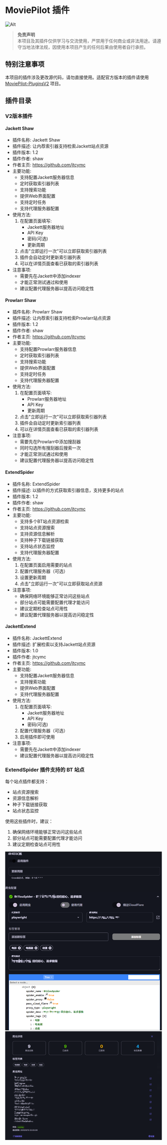 # MoviePilot 插件
![Alt](https://repobeats.axiom.co/api/embed/9edb5f934bb2d49e463ce4b0962615656e8ea10b.svg "Repobeats analytics image")
> **免责声明**  
> 本项目及其插件仅供学习与交流使用，严禁用于任何商业或非法用途。请遵守当地法律法规，因使用本项目产生的任何后果由使用者自行承担。

## 特别注意事项
本项目的插件涉及更改源代码，请勿直接使用。适配官方版本的插件请使用 [MoviePilot-PluginsV2](https://github.com/jtcymc/MoviePilot-PluginsV2) 项目。

## 插件目录

### V2版本插件

#### Jackett Shaw
- 插件名称: Jackett Shaw
- 插件描述: 让内荐索引器支持检索Jackett站点资源
- 插件版本: 1.2
- 插件作者: shaw
- 作者主页: https://github.com/jtcymc
- 主要功能:
  - 支持配置Jackett服务器信息
  - 定时获取索引器列表
  - 支持搜索功能
  - 提供Web界面配置
  - 支持定时任务
  - 支持代理服务器配置
- 使用方法:
  1. 在配置页面填写:
     - Jackett服务器地址
     - API Key
     - 密码(可选)
     - 更新周期
  2. 点击"立即运行一次"可以立即获取索引器列表
  3. 插件会自动定时更新索引器列表
  4. 可以在详情页面查看已获取的索引器列表
- 注意事项:
  - 需要先在Jackett中添加indexer
  - 才能正常测试通过和使用
  - 建议配置代理服务器以提高访问稳定性

#### Prowlarr Shaw
- 插件名称: Prowlarr Shaw
- 插件描述: 让内荐索引器支持检索Prowlarr站点资源
- 插件版本: 1.2
- 插件作者: shaw
- 作者主页: https://github.com/jtcymc
- 主要功能:
  - 支持配置Prowlarr服务器信息
  - 定时获取索引器列表
  - 支持搜索功能
  - 提供Web界面配置
  - 支持定时任务
  - 支持代理服务器配置
- 使用方法:
  1. 在配置页面填写:
     - Prowlarr服务器地址
     - API Key
     - 更新周期
  2. 点击"立即运行一次"可以立即获取索引器列表
  3. 插件会自动定时更新索引器列表
  4. 可以在详情页面查看已获取的索引器列表
- 注意事项:
  - 需要先在Prowlarr中添加搜刮器
  - 同时勾选所有搜刮器后搜索一次
  - 才能正常测试通过和使用
  - 建议配置代理服务器以提高访问稳定性

#### ExtendSpider
- 插件名称: ExtendSpider
- 插件描述: 以插件的方式获取索引器信息，支持更多的站点
- 插件版本: 1.2
- 插件作者: shaw
- 作者主页: https://github.com/jtcymc
- 主要功能:
  - 支持多个BT站点资源检索
  - 支持站点资源搜索
  - 支持资源信息解析
  - 支持种子下载链接获取
  - 支持站点状态监控
  - 支持代理服务器配置
- 使用方法:
  1. 在配置页面启用需要的站点
  2. 配置代理服务器（可选）
  3. 设置更新周期
  4. 点击"立即运行一次"可以立即获取站点资源
- 注意事项:
  - 确保网络环境能够正常访问这些站点
  - 部分站点可能需要配置代理才能访问
  - 建议定期检查站点可用性
  - 建议配置代理服务器以提高访问稳定性

#### JackettExtend
- 插件名称: JackettExtend
- 插件描述: 扩展检索以支持Jackett站点资源
- 插件版本: 1.0
- 插件作者: jtcymc
- 作者主页: https://github.com/jtcymc
- 主要功能:
  - 支持配置Jackett服务器信息
  - 支持搜索功能
  - 提供Web界面配置
  - 支持代理服务器配置
- 使用方法:
  1. 在配置页面填写:
     - Jackett服务器地址
     - API Key
     - 密码(可选)
  2. 配置代理服务器（可选）
  3. 启用插件即可使用
- 注意事项:
  - 需要先在Jackett中添加indexer
  - 建议配置代理服务器以提高访问稳定性

### ExtendSpider 插件支持的 BT 站点

每个站点插件都支持：
- 站点资源搜索
- 资源信息解析
- 种子下载链接获取
- 站点状态监控

使用这些插件时，建议：
1. 确保网络环境能够正常访问这些站点
2. 部分站点可能需要配置代理才能访问
3. 建议定期检查站点可用性


![](https://raw.githubusercontent.com/jtcymc/MoviePilot-Plugins/refs/heads/main/docs/imgs/img.png)
![](https://raw.githubusercontent.com/jtcymc/MoviePilot-Plugins/refs/heads/main/docs/imgs/img_1.png)